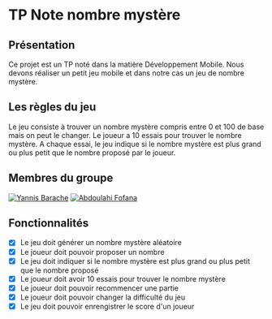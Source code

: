 # TP Note nombre mystère

## Présentation

Ce projet est un TP noté dans la matière Développement Mobile.
Nous devons réaliser un petit jeu mobile et dans notre cas un jeu de nombre mystère.

## Les règles du jeu

Le jeu consiste à trouver un nombre mystère compris entre 0 et 100 de base mais on peut le changer. 
Le joueur a 10 essais pour trouver le nombre mystère. 
A chaque essai, le jeu indique si le nombre mystère est plus grand ou plus petit 
que le nombre proposé par le joueur.

## Membres du groupe

[![Yannis Barache](https://img.shields.io/badge/Yannis%20Barache-000000?style=for-the-badge&logo=github&logoColor=white)](https://github.com/Yannis-barache)
[![Abdoulahi Fofana](https://img.shields.io/badge/Abdoulahi%20Fofana-000000?style=for-the-badge&logo=github&logoColor=white)](https://github.com/Abdwuu)

## Fonctionnalités

- [x] Le jeu doit générer un nombre mystère aléatoire
- [x] Le joueur doit pouvoir proposer un nombre
- [x] Le jeu doit indiquer si le nombre mystère est plus grand ou plus petit que le nombre proposé
- [x] Le joueur doit avoir 10 essais pour trouver le nombre mystère
- [x] Le joueur doit pouvoir recommencer une partie
- [x] Le joueur doit pouvoir changer la difficulté du jeu
- [x] Le jeu doit pouvoir enrengistrer le score d'un joueur